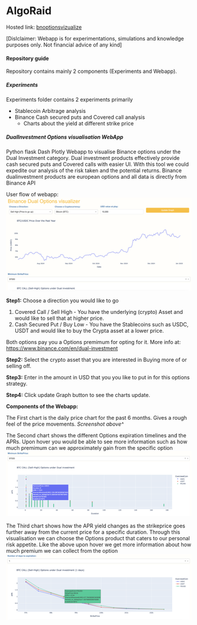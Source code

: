 # AlgoRaid

Hosted link: [bnoptionsvizualize](https://bnoptionsviz.online/)

[Dislclaimer: Webapp is for experimentations, simulations and knowledge purposes only. Not financial advice of any kind]

#### Repository guide 
Repository contains mainly 2 components (Experiments and Webapp).

##### Experiments
Experiments folder contains 2 experiments primarily
- Stablecoin Arbitrage analysis
- Binance Cash secured puts and Covered call analysis
    - Charts about the yield at different strike price

##### DualInvestment Options visualisation WebApp


Python flask Dash Plotly Webapp to visualise Binance options under the Dual Investment category. Dual investment products effectively provide cash secured puts and Covered calls with easier UI. With this tool we could expedite our analysis of the risk taken and the potential returns. Binance dualinvestment products are european options and all data is directly from Binance API

User flow of webapp:
![alt text](image.png)

**Step1:** Choose a direction you would like to go
1. Covered Call / Sell High - You have the underlying (crypto) Asset and would like to sell that at higher price. 
2. Cash Secured Put / Buy Low - You have the Stablecoins such as USDC, USDT and would like to buy the Crypta asset at a lower price. 

Both options pay you a Options premimum for opting for it.
More info at: https://www.binance.com/en/dual-investment

**Step2:** Select the crypto asset that you are interested in Buying more of or selling off. 

**Step3:** Enter in the amount in USD that you you like to put in for this options strategy. 

**Step4:** Click update Graph button to see the charts update.

**Components of the Webapp:**


The First chart is the daily price chart for the past 6 months. Gives a rough feel of the price movements. *Screenshot above^*

The Second chart shows the different Options expiration timelines and the APRs. Upon hover you would be able to see more information such as how much premimum can we approximately gain from the specific option
![alt text](image-1.png)

The Third chart shows how the APR yield changes as the strikeprice goes further away from the current price for a specific duration. Through this visualisation we can choose the Options product that caters to our personal risk appetite. Like the above upon hover we get more information about how much premium we can collect from the option
![alt text](image-2.png)
